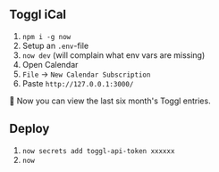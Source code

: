 Toggl iCal
---


1. `npm i -g now`
1. Setup an `.env`-file
2. `now dev` (will complain what env vars are missing)
3. Open Calendar
4. `File` -> `New Calendar Subscription`
5. Paste `http://127.0.0.1:3000/`


🎉 Now you can view the last six month's Toggl entries.


## Deploy

1. `now secrets add toggl-api-token xxxxxx`
2. `now`
